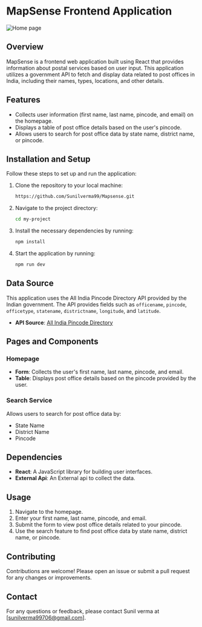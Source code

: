 # MapSense Frontend Application
![Home page](public/homepage.png)
## Overview

MapSense is a frontend web application built using React that provides information about postal services based on user input. This application utilizes a government API to fetch and display data related to post offices in India, including their names, types, locations, and other details.

## Features

- Collects user information (first name, last name, pincode, and email) on the homepage.
- Displays a table of post office details based on the user's pincode.
- Allows users to search for post office data by state name, district name, or pincode.

## Installation and Setup

Follow these steps to set up and run the application:

1. Clone the repository to your local machine:
    ```bash
    https://github.com/Sunilverma99/Mapsense.git
    ```

2. Navigate to the project directory:
    ```bash
    cd my-project
    ```

3. Install the necessary dependencies by running:
    ```bash
    npm install
    ```

4. Start the application by running:
    ```bash
    npm run dev
    ```

## Data Source

This application uses the All India Pincode Directory API provided by the Indian government. The API provides fields such as `officename`, `pincode`, `officetype`, `statename`, `districtname`, `longitude`, and `latitude`.

- **API Source**: [All India Pincode Directory](https://api-url-goes-here)

## Pages and Components

### Homepage

- **Form**: Collects the user's first name, last name, pincode, and email.
- **Table**: Displays post office details based on the pincode provided by the user.

### Search Service

Allows users to search for post office data by:
- State Name
- District Name
- Pincode

## Dependencies

- **React**: A JavaScript library for building user interfaces.
- **External Api**: An External api to collect the data.

## Usage

1. Navigate to the homepage.
2. Enter your first name, last name, pincode, and email.
3. Submit the form to view post office details related to your pincode.
4. Use the search feature to find post office data by state name, district name, or pincode.


## Contributing

Contributions are welcome! Please open an issue or submit a pull request for any changes or improvements.

## Contact

For any questions or feedback, please contact Sunil verma at [sunilverma99706@gmail.com].
